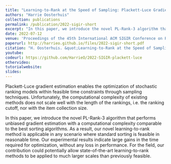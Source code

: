 ```yaml
---
title: "Learning-to-Rank at the Speed of Sampling: Plackett-Luce Gradient Estimation With Minimal Computational Complexity"
authors: "Harrie Oosterhuis"
collection: publications
permalink: /publication/2022-sigir-short
excerpt: "In this paper, we introduce the novel PL-Rank-3 algorithm that performs unbiased gradient estimation with a computational complexity comparable to the best sorting algorithms."
date: 2022-07-12
venue: 'Proceedings of the 45th International ACM SIGIR Conference on Research and Development in Information Retrieval (SIGIR ’22)'
paperurl: http://harrieo.github.io/files/2022-sigir-short.pdf
citation: "H. Oosterhuis. &quot;Learning-to-Rank at the Speed of Sampling: Plackett-Luce Gradient Estimation With Minimal Computational Complexity.&quot; In <i>Proceedings of the 45th International ACM SIGIR Conference on Research and Development in Information Retrieval</i>. ACM, 2022."
youtube: 
codeurl: https://github.com/HarrieO/2022-SIGIR-plackett-luce
othervideo:
tutorialwebsite: 
slides: 
---
```


Plackett-Luce gradient estimation enables the optimization of stochastic ranking models within feasible time constraints through sampling techniques. Unfortunately, the computational complexity of existing methods does not scale well with the length of the rankings, i.e. the ranking cutoff, nor with the item collection size.

In this paper, we introduce the novel PL-Rank-3 algorithm that performs unbiased gradient estimation with a computational complexity comparable to the best sorting algorithms. As a result, our novel learning-to-rank method is applicable in any scenario where standard sorting is feasible in reasonable time. Our experimental results indicate large gains in the time required for optimization, without any loss in performance. For the field, our contribution could potentially allow state-of-the-art learning-to-rank methods to be applied to much larger scales than previously feasible.